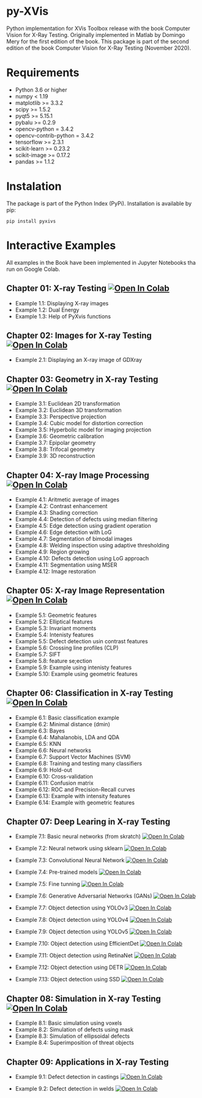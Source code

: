 # py-XVis

Python implementation for XVis Toolbox release with the book Computer Vision for X-Ray Testing. Originally implemented 
in Matlab by Domingo Mery for the first edition of the book. This package is part of the second edition of the book 
Computer Vision for X-Ray Testing (November 2020).


# Requirements

- Python 3.6 or higher
- numpy < 1.19
- matplotlib >= 3.3.2
- scipy >= 1.5.2
- pyqt5 >= 5.15.1
- pybalu >= 0.2.9
- opencv-python = 3.4.2
- opencv-contrib-python = 3.4.2
- tensorflow >= 2.3.1 
- scikit-learn >= 0.23.2
- scikit-image >= 0.17.2
- pandas >= 1.1.2


# Instalation
The package is part of the Python Index (PyPi). Installation is available by pip:

`pip install pyxivs`



# Interactive Examples

All examples in the Book have been implemented in Jupyter Notebooks tha run on Google Colab.


## Chapter 01: X-ray Testing [![Open In Colab](https://colab.research.google.com/assets/colab-badge.svg)](https://colab.research.google.com/drive/1meevAFZkZ_0SUBPYqo_nl7grBcqfeVMP?usp=sharing)

* Example 1.1: Displaying X-ray images
* Example 1.2: Dual Energy
* Example 1.3: Help of PyXvis functions


## Chapter 02: Images for X-ray Testing [![Open In Colab](https://colab.research.google.com/assets/colab-badge.svg)](https://colab.research.google.com/drive/1MDc5wbH11I5PV18l5ZSt92yugz0eHi4W?usp=sharing)

* Example 2.1: Displaying an X-ray image of GDXray


## Chapter 03: Geometry in X-ray Testing [![Open In Colab](https://colab.research.google.com/assets/colab-badge.svg)](https://colab.research.google.com/drive/14CgSCGcpm4Wc4SbVB70iBx6Cw6rXoZAq?usp=sharing)

* Example 3.1: Euclidean 2D transformation
* Example 3.2: Euclidean 3D transformation
* Example 3.3: Perspective projection
* Example 3.4: Cubic model for distortion correction
* Example 3.5: Hyperbolic model for imaging projection
* Example 3.6: Geometric calibration
* Example 3.7: Epipolar geometry
* Example 3.8: Trifocal geometry
* Example 3.9: 3D reconstruction


## Chapter 04: X-ray Image Processing [![Open In Colab](https://colab.research.google.com/assets/colab-badge.svg)](https://colab.research.google.com/drive/1edbph3qfb2PfKOWPGUWUsC0DeX8muO9U?usp=sharing)

* Example 4.1: Aritmetic average of images
* Example 4.2: Contrast enhancement
* Example 4.3: Shading correction
* Example 4.4: Detection of defects using median filtering
* Example 4.5: Edge detection using gradient operation
* Example 4.6: Edge detection with LoG
* Example 4.7: Segmentation of bimodal images
* Example 4.8: Welding inspection using adaptive thresholding
* Example 4.9: Region growing
* Example 4.10: Defects detection using LoG approach
* Example 4.11: Segmentation using MSER
* Example 4.12: Image restoration


## Chapter 05: X-ray Image Representation [![Open In Colab](https://colab.research.google.com/assets/colab-badge.svg)](https://colab.research.google.com/drive/1dwGTGHA1CR1om3MirGX5VCVhQgVc-g3-?usp=sharing)

* Example 5.1: Geometric features
* Example 5.2: Elliptical features
* Example 5.3: Invariant moments
* Example 5.4: Intenisty features
* Example 5.5: Defect detection usin contrast features
* Example 5.6: Crossing line profiles (CLP)
* Example 5.7: SIFT
* Example 5.8: feature se;ection
* Example 5.9: Example using intenisty features
* Example 5.10: Example using geometric features


## Chapter 06: Classification in X-ray Testing [![Open In Colab](https://colab.research.google.com/assets/colab-badge.svg)](https://colab.research.google.com/drive/1zGx0HpAt7EtOiORXkTluOPDW4w5alNSj?usp=sharing)

* Example 6.1: Basic classification example
* Example 6.2: Minimal distance (dmin)
* Example 6.3: Bayes
* Example 6.4: Mahalanobis, LDA and QDA
* Example 6.5: KNN
* Example 6.6: Neural networks
* Example 6.7: Support Vector Machines (SVM)
* Example 6.8: Training and testing many classifiers
* Example 6.9: Hold-out
* Example 6.10: Cross-validation
* Example 6.11: Confusion matrix
* Example 6.12: ROC and Precision-Recall curves
* Example 6.13: Example with intensity features
* Example 6.14: Example with geometric features


## Chapter 07: Deep Learing in X-ray Testing

* Example 7.1: Basic neural networks (from skratch) [![Open In Colab](https://colab.research.google.com/assets/colab-badge.svg)](https://colab.research.google.com/drive/1Ohs0hBDu5zRtNagbqBCJV6fmxq63CxS6?usp=sharing)

* Example 7.2: Neural network using sklearn [![Open In Colab](https://colab.research.google.com/assets/colab-badge.svg)](https://colab.research.google.com/drive/1Ohs0hBDu5zRtNagbqBCJV6fmxq63CxS6?usp=sharing)

* Example 7.3: Convolutional Neural Network [![Open In Colab](https://colab.research.google.com/assets/colab-badge.svg)](https://colab.research.google.com/drive/1nI3AABdBJKdT680L-ouUwX3ywpajv8bC?usp=sharing)

* Example 7.4: Pre-trained models [![Open In Colab](https://colab.research.google.com/assets/colab-badge.svg)](https://colab.research.google.com/drive/1JA3sgXqDHN7gkAdv1dRa-a-IgsArAA2M?usp=sharing)

* Example 7.5: Fine tunning [![Open In Colab](https://colab.research.google.com/assets/colab-badge.svg)](https://colab.research.google.com/drive/1iC_XLsyBru3I2RpJot8YCGt_AbQNw3mz?usp=sharing)

* Example 7.6: Generative Adversarial Networks (GANs) [![Open In Colab](https://colab.research.google.com/assets/colab-badge.svg)](https://colab.research.google.com/drive/1Bv9wptpLuxjXxcx6UQmPGtLdZvx949iU?usp=sharing)

* Example 7.7: Object detection using YOLOv3 [![Open In Colab](https://colab.research.google.com/assets/colab-badge.svg)](https://colab.research.google.com/drive/1TUBRa4kal-chsQHvstIL2ZeNZ24PJotC?usp=sharing)

* Example 7.8: Object detection using YOLOv4 [![Open In Colab](https://colab.research.google.com/assets/colab-badge.svg)](https://colab.research.google.com/drive/1S07jBiG1No6cq2mx8XnEV0XuToljpxs_?usp=sharing)

* Example 7.9: Object detection using YOLOv5 [![Open In Colab](https://colab.research.google.com/assets/colab-badge.svg)](https://colab.research.google.com/drive/1D6j2bk5uzUIJE0MQXjiyEDvh9wEEmDUJ?usp=sharing)

* Example 7.10: Object detection using EfficientDet [![Open In Colab](https://colab.research.google.com/assets/colab-badge.svg)](https://colab.research.google.com/drive/1EmTQ02IwXmJQ7082ooh834IYyQyxZcAL?usp=sharing)

* Example 7.11: Object detection using RetinaNet [![Open In Colab](https://colab.research.google.com/assets/colab-badge.svg)](https://colab.research.google.com/drive/1H7HnECaEuPIwIGWQb2vRu-eUx1LGkaa_?usp=sharing)

* Example 7.12: Object detection using DETR [![Open In Colab](https://colab.research.google.com/assets/colab-badge.svg)](https://colab.research.google.com/drive/1vuzCI6zE8KD3xuaS1lsCFkZKdd6NBDcY?usp=sharing)

* Example 7.13: Object detection using SSD [![Open In Colab](https://colab.research.google.com/assets/colab-badge.svg)](https://colab.research.google.com/drive/1PFlw9MA5z7vsUvYCA1H83bLtZRW5Zxp2?usp=sharing)


## Chapter 08: Simulation in X-ray Testing [![Open In Colab](https://colab.research.google.com/assets/colab-badge.svg)](https://colab.research.google.com/drive/1s7bKncSrQhIq_kW0qO3JvUOyyK8rfp3Q?usp=sharing)

* Example 8.1: Basic simulation using voxels
* Example 8.2: Simulation of defects using mask
* Example 8.3: Simulation of ellipsoidal defects
* Example 8.4: Superimposition of threat objects


## Chapter 09: Applications in X-ray Testing

* Example 9.1: Defect detection in castings [![Open In Colab](https://colab.research.google.com/assets/colab-badge.svg)](https://colab.research.google.com/drive/1FLyUEYrevSu3RbZQaoPsd2BMG4MvRew0?usp=sharing)

* Example 9.2: Defect detection in welds [![Open In Colab](https://colab.research.google.com/assets/colab-badge.svg)](https://colab.research.google.com/drive/1mFiaoEsuhAEQoev_jgPEv35G1lIt55F8?usp=sharing)

